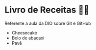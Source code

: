 # Livro de Receitas :man_cook:

Referente a aula da DIO sobre Git e GitHub

* Cheesecake 
* Bolo de abacaxi
* Pavê
